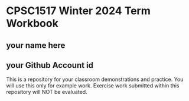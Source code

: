 # CPSC1517 Winter 2024 Term Workbook

## your name here

## your Github Account id

This is a repository for your classroom demonstrations and practice. You will use this only for example work. Exercise work submitted within this repository will NOT be evaluated.
